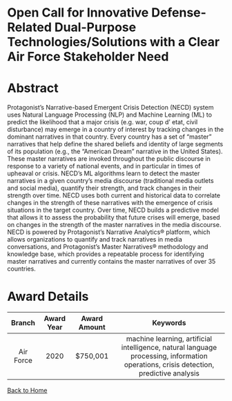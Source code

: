 
Open Call for Innovative Defense-Related Dual-Purpose Technologies/Solutions with a Clear Air Force Stakeholder Need
====================================================================================================================

# Abstract


Protagonist’s Narrative-based Emergent Crisis Detection (NECD) system uses Natural Language Processing (NLP) and Machine Learning (ML) to predict the likelihood that a major crisis (e.g. war, coup d’ etat, civil disturbance) may emerge in a country of interest by tracking changes in the dominant narratives in that country. Every country has a set of “master” narratives that help define the shared beliefs and identity of large segments of its population (e.g., the “American Dream” narrative in the United States). These master narratives are invoked throughout the public discourse in response to a variety of national events, and in particular in times of upheaval or crisis. NECD’s ML algorithms learn to detect the master narratives in a given country’s media discourse (traditional media outlets and social media), quantify their strength, and track changes in their strength over time. NECD uses both current and historical data to correlate changes in the strength of these narratives with the emergence of crisis situations in the target country. Over time, NECD builds a predictive model that allows it to assess the probability that future crises will emerge, based on changes in the strength of the master narratives in the media discourse. NECD is powered by Protagonist’s Narrative Analytics® platform, which allows organizations to quantify and track narratives in media conversations, and Protagonist’s Master Narratives® methodology and knowledge base, which provides a repeatable process for identifying master narratives and currently contains the master narratives of over 35 countries.  

# Award Details

|Branch|Award Year|Award Amount|Keywords|
| :---: | :---: | :---: | :---: |
|Air Force|2020|$750,001|machine learning, artificial intelligence, natural language processing, information operations, crisis detection, predictive analysis|
  
  


[Back to Home](https://github.com/chrischow/dod_sbir_awards#1655)